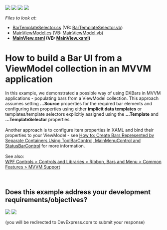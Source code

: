 <!-- default badges list -->
![](https://img.shields.io/endpoint?url=https://codecentral.devexpress.com/api/v1/VersionRange/128640584/21.1.5%2B)
[![](https://img.shields.io/badge/Open_in_DevExpress_Support_Center-FF7200?style=flat-square&logo=DevExpress&logoColor=white)](https://supportcenter.devexpress.com/ticket/details/T246650)
[![](https://img.shields.io/badge/📖_How_to_use_DevExpress_Examples-e9f6fc?style=flat-square)](https://docs.devexpress.com/GeneralInformation/403183)
[![](https://img.shields.io/badge/💬_Leave_Feedback-feecdd?style=flat-square)](#does-this-example-address-your-development-requirementsobjectives)
<!-- default badges end -->
<!-- default file list -->
*Files to look at*:

* [BarTemplateSelector.cs](./CS/DXSample/Common/BarTemplateSelector.cs) (VB: [BarTemplateSelector.vb](./VB/DXSample/Common/BarTemplateSelector.vb))
* [MainViewModel.cs](./CS/DXSample/ViewModels/MainViewModel.cs) (VB: [MainViewModel.vb](./VB/DXSample/ViewModels/MainViewModel.vb))
* **[MainView.xaml](./CS/DXSample/Views/MainView.xaml) (VB: [MainView.xaml](./VB/DXSample/Views/MainView.xaml))**
<!-- default file list end -->
# How to build a Bar UI from a ViewModel collection in an MVVM application


<p>In this example, we demonstrated a possible way of using DXBars in MVVM applications - populating bars from a ViewModel collection. This approach assumes setting <strong>...Source</strong> properties for the required bar elements and configuring item properties using either <strong>implicit data templates</strong> or templates/template selectors explicitly assigned using the <strong>...Template</strong> and <strong>...TemplateSelector</strong> properties.<br><br>Another approach is to configure item properties in XAML and bind their properties to your ViewModel - see <a href="https://www.devexpress.com/Support/Center/p/T186664">How to: Create Bars Represented by Separate Containers Using ToolBarControl, MainMenuControl and StatusBarControl</a> for more information.<br><br>See also:<br><a href="https://documentation.devexpress.com/WPF/10434/Controls-and-Libraries/Ribbon-Bars-and-Menu/Common-Concepts/MVVM-Support"> WPF Controls > Controls and Libraries > Ribbon, Bars and Menu > Common Features > MVVM Support</a></p>

<br/>


<!-- feedback -->
## Does this example address your development requirements/objectives?

[<img src="https://www.devexpress.com/support/examples/i/yes-button.svg"/>](https://www.devexpress.com/support/examples/survey.xml?utm_source=github&utm_campaign=wpf-bars-mvvm-generate-bars-from-view-model-collection&~~~was_helpful=yes) [<img src="https://www.devexpress.com/support/examples/i/no-button.svg"/>](https://www.devexpress.com/support/examples/survey.xml?utm_source=github&utm_campaign=wpf-bars-mvvm-generate-bars-from-view-model-collection&~~~was_helpful=no)

(you will be redirected to DevExpress.com to submit your response)
<!-- feedback end -->
